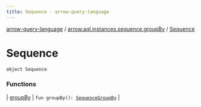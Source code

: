 ```yaml
---
title: Sequence - arrow-query-language
---
```


[arrow-query-language](../../index.html) / [arrow.aql.instances.sequence.groupBy](../index.html) / [Sequence](./index.html)

# Sequence

`object Sequence`

### Functions

| [groupBy](group-by.html) | `fun groupBy(): `[`SequenceGroupBy`](../../arrow.aql.instances/-sequence-group-by/index.html) |

